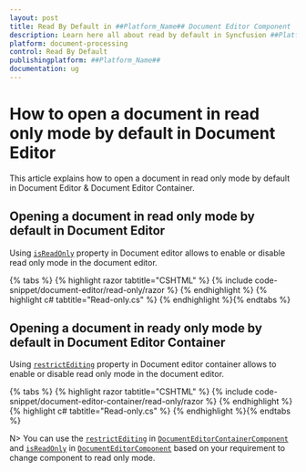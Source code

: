 ```yaml
---
layout: post
title: Read By Default in ##Platform_Name## Document Editor Component | Syncfusion
description: Learn here all about read by default in Syncfusion ##Platform_Name## Document Editor component of Syncfusion Essential JS 2 and more.
platform: document-processing
control: Read By Default
publishingplatform: ##Platform_Name##
documentation: ug
---
```



# How to open a document in read only mode by default in Document Editor

This article explains how to open a document in read only mode by default in Document Editor & Document Editor Container.

## Opening a document in read only mode by default in Document Editor

Using [`isReadOnly`](https://help.syncfusion.com/cr/aspnetcore-js2/Syncfusion.EJ2.DocumentEditor.DocumentEditor.html#Syncfusion_EJ2_DocumentEditor_DocumentEditor_IsReadOnly) property in Document editor allows to enable or disable read only mode in the document editor.


{% tabs %}
{% highlight razor tabtitle="CSHTML" %}
{% include code-snippet/document-editor/read-only/razor %}
{% endhighlight %}
{% highlight c# tabtitle="Read-only.cs" %}
{% endhighlight %}{% endtabs %}



## Opening a document in ready only mode by default in Document Editor Container

Using [`restrictEditing`](https://help.syncfusion.com/cr/aspnetcore-js2/Syncfusion.EJ2.DocumentEditor.DocumentEditorContainer.html#Syncfusion_EJ2_DocumentEditor_DocumentEditorContainer_RestrictEditing) property in Document editor container allows to enable or disable read only mode in the document editor.


{% tabs %}
{% highlight razor tabtitle="CSHTML" %}
{% include code-snippet/document-editor-container/read-only/razor %}
{% endhighlight %}
{% highlight c# tabtitle="Read-only.cs" %}
{% endhighlight %}{% endtabs %}



N> You can use the [`restrictEditing`](https://help.syncfusion.com/cr/aspnetcore-js2/Syncfusion.EJ2.DocumentEditor.DocumentEditorContainer.html#Syncfusion_EJ2_DocumentEditor_DocumentEditorContainer_RestrictEditing) in [`DocumentEditorContainerComponent`](https://help.syncfusion.com/cr/aspnetcore-js2/Syncfusion.EJ2.DocumentEditor.DocumentEditorContainer.html) and [`isReadOnly`](https://help.syncfusion.com/cr/aspnetcore-js2/Syncfusion.EJ2.DocumentEditor.DocumentEditor.html#Syncfusion_EJ2_DocumentEditor_DocumentEditor_IsReadOnly) in [`DocumentEditorComponent`](https://help.syncfusion.com/cr/aspnetcore-js2/Syncfusion.EJ2.DocumentEditor.DocumentEditor.html) based on your requirement to change component to read only mode.